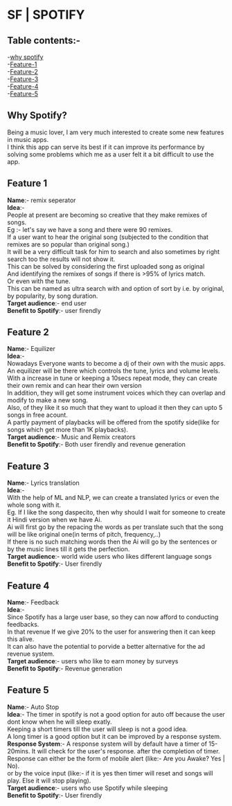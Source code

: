 # SF | SPOTIFY

## Table contents:-
-[why spotify](#why-spotify) \
-[Feature-1](#feature-1) \
-[Feature-2](#feature-2) \
-[Feature-3](#feature-3) \
-[Feature-4](#feature-4) \
-[Feature-5](#feature-5)

## Why Spotify?
Being a music lover, I am very much interested to create some new features in music apps. \
I think this app can serve its best if it can improve its performance by solving some problems which me as a user felt it a bit difficult to use the app.

## Feature 1
**Name**:- remix seperator \
**Idea**:- \
People at present are becoming so creative that they make remixes of songs. \
Eg :- let's say we have a song and there were 90 remixes. \
If a user want to hear the original song (subjected to the condition that remixes are so popular than original song.) \
It will be a very difficult task for him to search and also sometimes by right search too the results will not show it. \
This can be solved by considering the first uploaded song as original \
And identifying the remixes of songs if there is >95% of lyrics match. \
Or even with the tune. \
This can be named as ultra search with and option of sort by i.e. by original, by popularity, by song duration. \
**Target audience**:- end user \
**Benefit to Spotify**:- user firendly 

## Feature 2
**Name**:- Equilizer \
**Idea**:- \
Nowadays Everyone wants to become a dj of their own with the music apps.
An equilizer will be there which controls the tune, lyrics and volume levels. \
With a increase in tune or keeping a 10secs repeat mode, they can create their own remix and can hear their own version \
In addition, they will get some instrument voices which they can overlap and modify to make a new song. \
Also, of they like it so much that they want to upload it then they can upto 5 songs in free acount. \
A partly payment of playbacks will be offered from the spotify side(like for songs which get more than 1K playbacks). \
**Target audience**:- Music and Remix creators \
**Benefit to Spotify**:- Both user firendly and revenue generation

## Feature 3
**Name**:- Lyrics translation \
**Idea**:- \
With the help of ML and NLP, we can create a translated lyrics or even the whole song with it. \
Eg. If I like the song daspecito, then why should I wait for someone to create it Hindi version when we have Ai.  \
Ai will first go by the repacing the words as per translate such that the song will be like original one(in terms of pitch, frequency,..) \
If there is no such matching words then the Ai will go by the sentences or by the music lines till it gets the perfection. \
**Target audience**:- world wide users who likes different language songs \
**Benefit to Spotify**:- User firendly

## Feature 4
**Name**:- Feedback \
**Idea**:- \
Since Spotify has a large user base, so they can now afford to conducting feedbacks. \
In that revenue If we give 20% to the user for answering then it can keep this alive. \
It can also have the potential to porvide a better alternative for the ad revenue system. \
**Target audience**:- users who like to earn money by surveys \
**Benefit to Spotify**:- Revenue generation

## Feature 5
**Name**:- Auto Stop \
**Idea**:-
The timer in spotify is not a good option for auto off because the user dont know when he will sleep exatly. \
Keeping a short timers till the user will sleep is not a good idea. \
A long timer is a good option but it can be improved by a response system. \
**Response System**:-
A response system will by default have a timer of 15-20mins. It will check for the user's response. after the completion of timer. \
Response can either be the form of mobile alert (like:- Are you Awake? Yes | No). \
or by the voice input (like:- if it is yes then timer will reset and songs will play. Else it will stop playing). \
**Target audience**:- users who use Spotify while sleeping \
**Benefit to Spotify**:- User firendly

